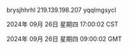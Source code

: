 brysjhhrhl 219.139.198.207 yqqlmgsycl

2024年 09月 26日 星期四 17:00:02 CST

2024年 09月 26日 星期四 09:00:02 GMT
